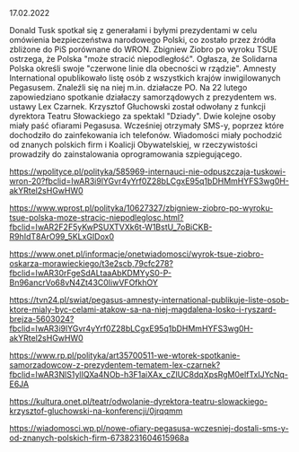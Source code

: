 17.02.2022

Donald Tusk spotkał się z generałami i byłymi prezydentami w celu omówienia bezpieczeństwa narodowego Polski, co zostało przez źródła zbliżone do PiS porównane do WRON. Zbigniew Ziobro po wyroku TSUE ostrzega, że Polska "może stracić niepodległość". Ogłasza, że Solidarna Polska określi swoje "czerwone linie dla obecności w rządzie". Amnesty International opublikowało listę osób z wszystkich krajów inwigilowanych Pegasusem. Znaleźli się na niej m.in. działacze PO. Na 22 lutego zapowiedziano spotkanie działaczy samorządowych z prezydentem ws. ustawy Lex Czarnek. Krzysztof Głuchowski został odwołany z funkcji dyrektora Teatru Słowackiego za spektakl "Dziady". Dwie kolejne osoby miały paść ofiarami Pegasusa. Wcześniej otrzymały SMS-y, poprzez które dochodziło do zainfekowania ich telefonów. Wiadomości miały pochodzić od znanych polskich firm i Koalicji Obywatelskiej, w rzeczywistości prowadziły do zainstalowania oprogramowania szpiegującego.

https://wpolityce.pl/polityka/585969-internauci-nie-odpuszczaja-tuskowi-wron-20?fbclid=IwAR3i9lYGvr4yYrf0Z28bLCgxE95q1bDHMmHYFS3wg0H-akYRtel2sHGwHW0

https://www.wprost.pl/polityka/10627327/zbigniew-ziobro-po-wyroku-tsue-polska-moze-stracic-niepodleglosc.html?fbclid=IwAR2F2F5yKwPSUXTVXk6t-W1BstU_7oBiCKB-R9hIdT8ArO99_5KLxGIDox0

https://www.onet.pl/informacje/onetwiadomosci/wyrok-tsue-ziobro-oskarza-morawieckiego/t3e2scb,79cfc278?fbclid=IwAR30rFgeSdALtaaAbKDMYyS0-P-Bn96ancrVo68vN4Zt43C0IiwVFOfkhOY

https://tvn24.pl/swiat/pegasus-amnesty-international-publikuje-liste-osob-ktore-mialy-byc-celami-atakow-sa-na-niej-magdalena-losko-i-ryszard-brejza-5603024?fbclid=IwAR3i9lYGvr4yYrf0Z28bLCgxE95q1bDHMmHYFS3wg0H-akYRtel2sHGwHW0

https://www.rp.pl/polityka/art35700511-we-wtorek-spotkanie-samorzadowcow-z-prezydentem-tematem-lex-czarnek?fbclid=IwAR3NlS1ylIQXa4NOb-h3F1aiXAx_cZlUC8dqXpsRgM0elfTxIJYcNq-E6JA

https://kultura.onet.pl/teatr/odwolanie-dyrektora-teatru-slowackiego-krzysztof-gluchowski-na-konferencji/0jrqqmm

https://wiadomosci.wp.pl/nowe-ofiary-pegasusa-wczesniej-dostali-sms-y-od-znanych-polskich-firm-6738231604615968a
